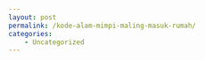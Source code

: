 ```yaml
---
layout: post
permalink: /kode-alam-mimpi-maling-masuk-rumah/
categories:
    - Uncategorized
---
```


